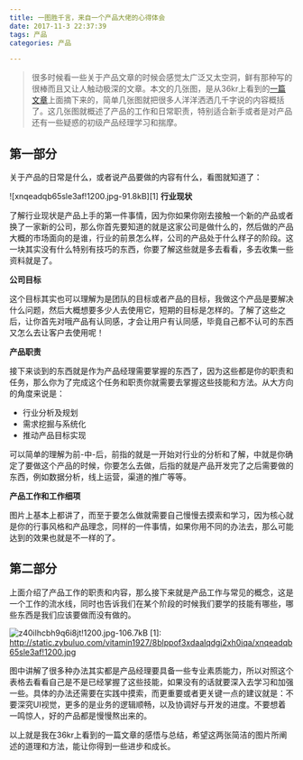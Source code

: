 ```yaml
---
title: 一图胜千言，来自一个产品大佬的心得体会
date: 2017-11-3 22:37:39
tags: 产品
categories: 产品

---
```


> 很多时候看一些关于产品文章的时候会感觉太广泛又太空洞，鲜有那种写的很棒而且又让人触动极深的文章。本文的几张图，是从36kr上看到的[一篇文章](http://36kr.com/p/5104370.html)上面摘下来的，简单几张图就把很多人洋洋洒洒几千字说的内容概括了。这几张图就概述了产品的工作和日常职责，特别适合新手或者是对产品还有一些疑惑的初级产品经理学习和揣摩。

<!--more-->





## 第一部分

关于产品的日常是什么，或者说产品要做的内容有什么，看图就知道了：

![xnqeadqb65sle3af!1200.jpg-91.8kB][1]
**行业现状**

了解行业现状是产品上手的第一件事情，因为你如果你刚去接触一个新的产品或者换了一家新的公司，那么你首先要知道的就是这家公司是做什么的，然后做的产品大概的市场面向的是谁，行业的前景怎么样，公司的产品处于什么样子的阶段。这一块其实没有什么特别有技巧的东西，你要了解这些就是多去看看，多去收集一些资料就是了。

**公司目标**

这个目标其实也可以理解为是团队的目标或者产品的目标，我做这个产品是要解决什么问题，然后大概想要多少人去使用它，短期的目标是怎样的。了解了这些之后，让你首先对哦产品有认同感，才会让用户有认同感，毕竟自己都不认可的东西又怎么去让客户去使用呢！

**产品职责**

接下来谈到的东西就是作为产品经理需要掌握的东西了，因为这些都是你的职责和任务，那么你为了完成这个任务和职责你就需要去掌握这些技能和方法。从大方向的角度来说是：

- 行业分析及规划
- 需求挖掘与系统化
- 推动产品目标实现

可以简单的理解为前-中-后，前指的就是一开始对行业的分析和了解，中就是你确定了要做这个产品的时候，你要怎么去做，后指的就是产品开发完了之后需要做的东西，例如数据分析，线上运营，渠道的推广等等。

**产品工作和工作细项**

图片上基本上都讲了，而至于要怎么做就需要自己慢慢去摸索和学习，因为核心就是你的行事风格和产品理念，同样的一件事情，如果你用不同的办法去，那么可能达到的效果也就是不一样的了。

## 第二部分

上面介绍了产品工作的职责和内容，那么接下来就是产品工作与常见的概念，这是一个工作的流水线，同时也告诉我们在某个阶段的时候我们要学的技能有哪些，哪些东西是我们应该要做而没有做的。

![z40ilhcbh9q6i8jt!1200.jpg-106.7kB](http://static.zybuluo.com/vitamin1927/nuykekoz8paubstbke5hq93t/z40ilhcbh9q6i8jt!1200.jpg)
  [1]: http://static.zybuluo.com/vitamin1927/8blppof3xdaalqdgi2xh0iqa/xnqeadqb65sle3af!1200.jpg


图中讲解了很多种办法其实都是产品经理要具备一些专业素质能力，所以对照这个表格去看看自己是不是已经掌握了这些技能，如果没有的话就要深入去学习和加强一些。具体的办法还需要在实践中摸索，而更重要或者更关键一点的建议就是：不要深究UI视觉，更多的是业务的逻辑顺畅，以及协调好与开发的进度。不要想着一鸣惊人，好的产品都是慢慢熬出来的。

以上就是我在36kr上看到的一篇文章的感悟与总结，希望这两张简洁的图片所阐述的道理和方法，能让你得到一些进步和成长。











